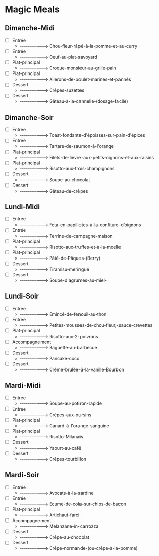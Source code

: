 # Magic Meals








































##  Dimanche-Midi
- [ ] Entrée
  - -----------> Chou-fleur-râpé-à-la-pomme-et-au-curry
- [ ] Entrée
  - -----------> Oeuf-au-plat-savoyard
- [ ] Plat-principal
  - -----------> Croque-monsieur-au-grille-pain
- [ ] Plat-principal
  - -----------> Ailerons-de-poulet-marinés-et-pannés
- [ ] Dessert
  - -----------> Crêpes-suzettes
- [ ] Dessert
  - -----------> Gâteau-à-la-cannelle-(dosage-facile)
##  Dimanche-Soir
- [ ] Entrée
  - -----------> Toast-fondants-d'époisses-sur-pain-d'épices
- [ ] Entrée
  - -----------> Tartare-de-saumon-à-l'orange
- [ ] Plat-principal
  - -----------> Filets-de-lièvre-aux-petits-oignons-et-aux-raisins
- [ ] Plat-principal
  - -----------> Risotto-aux-trois-champignons
- [ ] Dessert
  - -----------> Soupe-au-chocolat
- [ ] Dessert
  - -----------> Gâteau-de-crêpes
##  Lundi-Midi
- [ ] Entrée
  - -----------> Feta-en-papillotes-à-la-confiture-d’oignons
- [ ] Entrée
  - -----------> Terrine-de-campagne-maison
- [ ] Plat-principal
  - -----------> Risotto-aux-truffes-et-à-la-moelle
- [ ] Plat-principal
  - -----------> Pâté-de-Pâques-(Berry)
- [ ] Dessert
  - -----------> Tiramisu-meringué
- [ ] Dessert
  - -----------> Soupe-d'agrumes-au-miel-
##  Lundi-Soir
- [ ] Entrée
  - -----------> Emincé-de-fenouil-au-thon
- [ ] Entrée
  - -----------> Petites-mousses-de-chou-fleur,-sauce-crevettes
- [ ] Plat-principal
  - -----------> Risotto-aux-2-poivrons
- [ ] Accompagnement
  - -----------> Baguette-au-barbecue
- [ ] Dessert
  - -----------> Pancake-coco
- [ ] Dessert
  - -----------> Crème-brulée-à-la-vanille-Bourbon
##  Mardi-Midi
- [ ] Entrée
  - -----------> Soupe-au-potiron-rapide
- [ ] Entrée
  - -----------> Crêpes-aux-oursins
- [ ] Plat-principal
  - -----------> Canard-à-l'orange-sanguine
- [ ] Plat-principal
  - -----------> Risotto-Milanais
- [ ] Dessert
  - -----------> Yaourt-au-café
- [ ] Dessert
  - -----------> Crêpes-tourbillon
##  Mardi-Soir
- [ ] Entrée
  - -----------> Avocats-à-la-sardine
- [ ] Entrée
  - -----------> Ecume-de-cola-sur-chips-de-bacon
- [ ] Plat-principal
  - -----------> Artichaut-farci
- [ ] Accompagnement
  - -----------> Melanzane-in-carrozza
- [ ] Dessert
  - -----------> Crêpe-au-chocolat
- [ ] Dessert
  - -----------> Crêpe-normande-(ou-crêpe-à-la-pomme)
